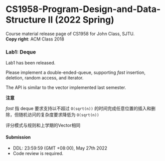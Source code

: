 # CS1958-Program-Design-and-Data-Structure II (2022 Spring)
Course material release page of CS1958 for John Class, SJTU. <br>
**Copy right**: ACM Class 2018

### Lab1: Deque
Lab1 has been released. <br>

Please implement a double-ended-queue, supporting *fast* insertion, deletion, random access, and iterator. <br>

The API is similar to the vector implemented last semester. <br>

**注意**

*fast* 指 deque 要求支持以不超过 `O(sqrt(n))` 的时间完成任意位置的插入和删除，但随机访问的复杂度要求降低为 `O(sqrt(n))`

评分模式与规则和上学期的Vector相同

#### Submission
- DDL: 23:59:59 (GMT +08:00), May 27th 2022
- Code review is required.

